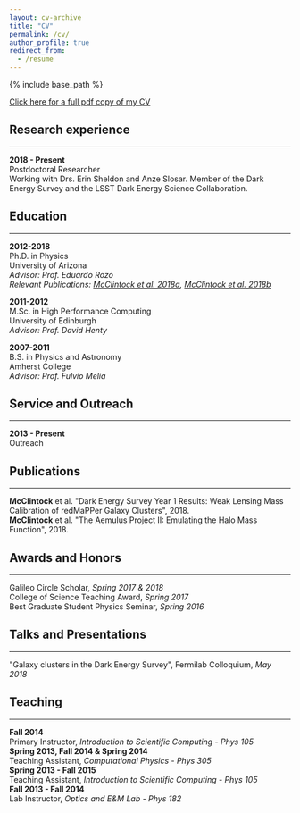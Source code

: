 ```yaml
---
layout: cv-archive
title: "CV"
permalink: /cv/
author_profile: true
redirect_from:
  - /resume
---
```


<style>
a.uline {text-decoration:underline;}
</style>

{% include base_path %}

<a href="../files/CV.pdf" class="uline">Click here for a full pdf copy of my CV</a>

## Research experience
---

**2018 - Present**<br>
Postdoctoral Researcher<br>
Working with Drs. Erin Sheldon and Anze Slosar. Member of the Dark Energy Survey and the LSST Dark Energy Science Collaboration.<br>

## Education
---
**2012-2018**<br>
Ph.D. in Physics<br>
University of Arizona<br>
*Advisor: Prof. Eduardo Rozo*<br>
*Relevant Publications: <a href="../publications/DESY1_RM_WL" class="uline">McClintock et al. 2018a</a>, <a href="../publications/hmf_emulator" class="uline">McClintock et al. 2018b</a>*<br>

**2011-2012**<br>
M.Sc. in High Performance Computing<br>
University of Edinburgh<br>
*Advisor: Prof. David Henty*

**2007-2011**<br>
B.S. in Physics and Astronomy<br>
Amherst College<br>
*Advisor: Prof. Fulvio Melia*


## Service and Outreach
---
**2013 - Present**<br>
Outreach<br>


## Publications
---
**McClintock** et al. "Dark Energy Survey Year 1 Results: Weak Lensing Mass Calibration of redMaPPer Galaxy Clusters", 2018.<br>
**McClintock** et al. "The Aemulus Project II: Emulating the Halo Mass Function", 2018.<br>


## Awards and Honors
---
Galileo Circle Scholar, *Spring 2017 & 2018*<br>
College of Science Teaching Award, *Spring 2017*<br>
Best Graduate Student Physics Seminar, *Spring 2016*<br>


## Talks and Presentations
---
"Galaxy clusters in the Dark Energy Survey", Fermilab Colloquium, *May 2018*


## Teaching
---
**Fall 2014**<br>
Primary Instructor, *Introduction to Scientific Computing - Phys 105*<br>
**Spring 2013, Fall 2014 & Spring 2014**<br>
Teaching Assistant, *Computational Physics - Phys 305*<br>
**Spring 2013 - Fall 2015**<br>
Teaching Assistant, *Introduction to Scientific Computing - Phys 105*<br>
**Fall 2013 - Fall 2014**<br>
Lab Instructor, *Optics and E&M Lab - Phys 182*